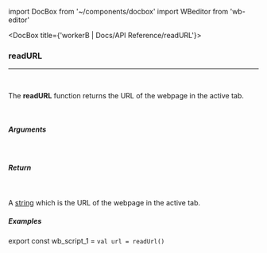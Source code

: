 import DocBox from '~/components/docbox'
import WBeditor from 'wb-editor'

<DocBox title={'workerB | Docs/API Reference/readURL'}>

### **readURL**
<hr/>
<br/>

The **readURL** function returns the URL of the webpage in the active tab.

<br/>

##### Arguments


<br/>

##### Return


<br/>

A [string](https://developer.mozilla.org/docs/Web/JavaScript/Reference/Global_Objects/String) which is the URL of the webpage in the active tab.

##### Examples

export const wb_script_1 = `val url = readUrl()`

<WBeditor
    code = {wb_script_1}
    readOnly = {true}
    showShareIcon={false}
    showRunButton={false}
/>

</DocBox>
